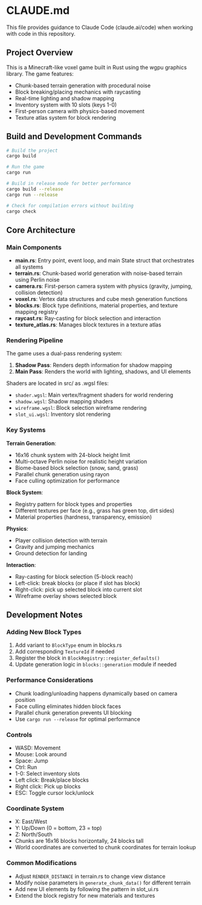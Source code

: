 # CLAUDE.md

This file provides guidance to Claude Code (claude.ai/code) when working with code in this repository.

## Project Overview

This is a Minecraft-like voxel game built in Rust using the wgpu graphics library. The game features:
- Chunk-based terrain generation with procedural noise
- Block breaking/placing mechanics with raycasting
- Real-time lighting and shadow mapping
- Inventory system with 10 slots (keys 1-0)
- First-person camera with physics-based movement
- Texture atlas system for block rendering

## Build and Development Commands

```bash
# Build the project
cargo build

# Run the game
cargo run

# Build in release mode for better performance
cargo build --release
cargo run --release

# Check for compilation errors without building
cargo check
```

## Core Architecture

### Main Components

- **main.rs**: Entry point, event loop, and main State struct that orchestrates all systems
- **terrain.rs**: Chunk-based world generation with noise-based terrain using Perlin noise
- **camera.rs**: First-person camera system with physics (gravity, jumping, collision detection)  
- **voxel.rs**: Vertex data structures and cube mesh generation functions
- **blocks.rs**: Block type definitions, material properties, and texture mapping registry
- **raycast.rs**: Ray-casting for block selection and interaction
- **texture_atlas.rs**: Manages block textures in a texture atlas

### Rendering Pipeline

The game uses a dual-pass rendering system:
1. **Shadow Pass**: Renders depth information for shadow mapping
2. **Main Pass**: Renders the world with lighting, shadows, and UI elements

Shaders are located in src/ as .wgsl files:
- `shader.wgsl`: Main vertex/fragment shaders for world rendering
- `shadow.wgsl`: Shadow mapping shaders
- `wireframe.wgsl`: Block selection wireframe rendering
- `slot_ui.wgsl`: Inventory slot rendering

### Key Systems

**Terrain Generation**: 
- 16x16 chunk system with 24-block height limit
- Multi-octave Perlin noise for realistic height variation
- Biome-based block selection (snow, sand, grass)
- Parallel chunk generation using rayon
- Face culling optimization for performance

**Block System**:
- Registry pattern for block types and properties
- Different textures per face (e.g., grass has green top, dirt sides)
- Material properties (hardness, transparency, emission)

**Physics**:
- Player collision detection with terrain
- Gravity and jumping mechanics
- Ground detection for landing

**Interaction**:
- Ray-casting for block selection (5-block reach)
- Left-click: break blocks (or place if slot has block)
- Right-click: pick up selected block into current slot
- Wireframe overlay shows selected block

## Development Notes

### Adding New Block Types
1. Add variant to `BlockType` enum in blocks.rs
2. Add corresponding `TextureId` if needed
3. Register the block in `BlockRegistry::register_defaults()`
4. Update generation logic in `blocks::generation` module if needed

### Performance Considerations
- Chunk loading/unloading happens dynamically based on camera position
- Face culling eliminates hidden block faces
- Parallel chunk generation prevents UI blocking
- Use `cargo run --release` for optimal performance

### Controls
- WASD: Movement
- Mouse: Look around  
- Space: Jump
- Ctrl: Run
- 1-0: Select inventory slots
- Left click: Break/place blocks
- Right click: Pick up blocks
- ESC: Toggle cursor lock/unlock

### Coordinate System
- X: East/West
- Y: Up/Down (0 = bottom, 23 = top)
- Z: North/South
- Chunks are 16x16 blocks horizontally, 24 blocks tall
- World coordinates are converted to chunk coordinates for terrain lookup

### Common Modifications
- Adjust `RENDER_DISTANCE` in terrain.rs to change view distance
- Modify noise parameters in `generate_chunk_data()` for different terrain
- Add new UI elements by following the pattern in slot_ui.rs
- Extend the block registry for new materials and textures
